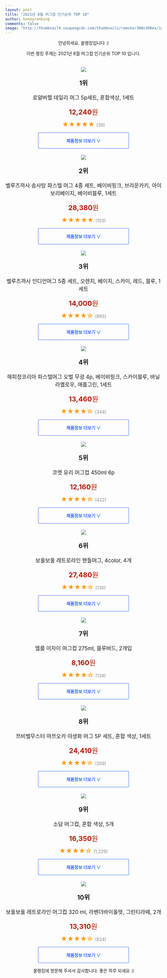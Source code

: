 ```yaml
--- 
layout: post 
title: "2021년 8월 머그컵 인기순위 TOP 10" 
author: honeyranking 
comments: false 
image: "http://thumbnail9.coupangcdn.com/thumbnails/remote/300x300ex/image/retail/images/176638497271930-00160691-3e04-4b6f-8961-98a4bfa857d7.jpg" 
--- 
```

<p style="text-align: center;">안녕하세요. 꿀랭킹입니다 :)</p> <p style="text-align: center;">이번 랭킹 주제는 2021년 8월 머그컵 인기순위 TOP 10 입니다.</p><center><img src="http://thumbnail9.coupangcdn.com/thumbnails/remote/300x300ex/image/retail/images/176638497271930-00160691-3e04-4b6f-8961-98a4bfa857d7.jpg" style="margin-top:20px" /></center> <p style="text-align: center; font-size: 20px"><b>1위</b></p> <p style="text-align: center; font-size: 17px">로얄버렐 데일리 머그 5p세트, 혼합색상, 1세트</p> <p style="text-align: center;"><span style="color: #b61800; font-size: 22px;"><b>12,240</b>원</span></p> <p style="text-align: center;"><span style="color: #ff9600; font-size: 20px;">★★★★★ </span><span style="color: #878787;">(39)</span></p> <center><a href="https://coupa.ng/b5jQoF"> <div style="font-size: 14px; display: inline-block; padding: 15px 90px; color: #346aff; border-radius: 2px; border: 1px solid #346aff; cursor: pointer;"><b>제품정보 더보기 &or;</b></div> </a></center><center><img src="http://thumbnail8.coupangcdn.com/thumbnails/remote/300x300ex/image/retail/images/2020/06/15/10/5/e8c6dbde-3693-4ff9-84de-ed391890cb1b.jpg" style="margin-top:20px" /></center> <p style="text-align: center; font-size: 20px"><b>2위</b></p> <p style="text-align: center; font-size: 17px">벨루즈까사 솜사탕 파스텔 머그 4종 세트, 베이비핑크, 브라운카키, 아이보리베이지, 베이비블루, 1세트</p> <p style="text-align: center;"><span style="color: #b61800; font-size: 22px;"><b>28,380</b>원</span></p> <p style="text-align: center;"><span style="color: #ff9600; font-size: 20px;">★★★★★ </span><span style="color: #878787;">(103)</span></p> <center><a href="https://coupa.ng/b5jQoG"> <div style="font-size: 14px; display: inline-block; padding: 15px 90px; color: #346aff; border-radius: 2px; border: 1px solid #346aff; cursor: pointer;"><b>제품정보 더보기 &or;</b></div> </a></center><center><img src="http://thumbnail6.coupangcdn.com/thumbnails/remote/300x300ex/image/retail/images/363143247732238-d510f635-1ea7-42f5-ad76-d4cef1d2794d.jpg" style="margin-top:20px" /></center> <p style="text-align: center; font-size: 20px"><b>3위</b></p> <p style="text-align: center; font-size: 17px">벨루즈까사 인디언머그 5종 세트, 오렌지, 베이지, 스카이, 레드, 블루, 1세트</p> <p style="text-align: center;"><span style="color: #b61800; font-size: 22px;"><b>14,000</b>원</span></p> <p style="text-align: center;"><span style="color: #ff9600; font-size: 20px;">★★★★☆ </span><span style="color: #878787;">(865)</span></p> <center><a href="https://coupa.ng/b5jQoH"> <div style="font-size: 14px; display: inline-block; padding: 15px 90px; color: #346aff; border-radius: 2px; border: 1px solid #346aff; cursor: pointer;"><b>제품정보 더보기 &or;</b></div> </a></center><center><img src="http://thumbnail9.coupangcdn.com/thumbnails/remote/300x300ex/image/retail/images/84999125135005-1c324b29-a6d2-4c0b-872a-364810f3fe77.jpg" style="margin-top:20px" /></center> <p style="text-align: center; font-size: 20px"><b>4위</b></p> <p style="text-align: center; font-size: 17px">해피정코리아 파스텔머그 오벌 무광 4p, 베이비핑크, 스카이블루, 바닐라옐로우, 애플그린, 1세트</p> <p style="text-align: center;"><span style="color: #b61800; font-size: 22px;"><b>13,460</b>원</span></p> <p style="text-align: center;"><span style="color: #ff9600; font-size: 20px;">★★★★☆ </span><span style="color: #878787;">(344)</span></p> <center><a href="https://coupa.ng/b5jQoI"> <div style="font-size: 14px; display: inline-block; padding: 15px 90px; color: #346aff; border-radius: 2px; border: 1px solid #346aff; cursor: pointer;"><b>제품정보 더보기 &or;</b></div> </a></center><center><img src="http://thumbnail7.coupangcdn.com/thumbnails/remote/300x300ex/image/retail/images/964037935110727-d89375ec-c799-4147-9b3c-a272b262d9e4.jpg" style="margin-top:20px" /></center> <p style="text-align: center; font-size: 20px"><b>5위</b></p> <p style="text-align: center; font-size: 17px">코멧 유리 머그컵 450ml 6p</p> <p style="text-align: center;"><span style="color: #b61800; font-size: 22px;"><b>12,160</b>원</span></p> <p style="text-align: center;"><span style="color: #ff9600; font-size: 20px;">★★★★☆ </span><span style="color: #878787;">(422)</span></p> <center><a href="https://coupa.ng/b5jQoJ"> <div style="font-size: 14px; display: inline-block; padding: 15px 90px; color: #346aff; border-radius: 2px; border: 1px solid #346aff; cursor: pointer;"><b>제품정보 더보기 &or;</b></div> </a></center><center><img src="http://thumbnail9.coupangcdn.com/thumbnails/remote/300x300ex/image/retail/images/10606620042801-36b506b0-0029-4af4-a529-5f03250aff7f.jpg" style="margin-top:20px" /></center> <p style="text-align: center; font-size: 20px"><b>6위</b></p> <p style="text-align: center; font-size: 17px">보울보울 레트로라인 핸들머그, 4color, 4개</p> <p style="text-align: center;"><span style="color: #b61800; font-size: 22px;"><b>27,480</b>원</span></p> <p style="text-align: center;"><span style="color: #ff9600; font-size: 20px;">★★★★☆ </span><span style="color: #878787;">(130)</span></p> <center><a href="https://coupa.ng/b5jQoL"> <div style="font-size: 14px; display: inline-block; padding: 15px 90px; color: #346aff; border-radius: 2px; border: 1px solid #346aff; cursor: pointer;"><b>제품정보 더보기 &or;</b></div> </a></center><center><img src="http://thumbnail9.coupangcdn.com/thumbnails/remote/300x300ex/image/retail/images/850714839431546-95c7fd7e-e498-412f-ac31-c7c8abb97e88.jpg" style="margin-top:20px" /></center> <p style="text-align: center; font-size: 20px"><b>7위</b></p> <p style="text-align: center; font-size: 17px">엘룸 이자이 머그컵 275ml, 블루버드, 2개입</p> <p style="text-align: center;"><span style="color: #b61800; font-size: 22px;"><b>8,160</b>원</span></p> <p style="text-align: center;"><span style="color: #ff9600; font-size: 20px;">★★★★☆ </span><span style="color: #878787;">(134)</span></p> <center><a href="https://coupa.ng/b5jQoM"> <div style="font-size: 14px; display: inline-block; padding: 15px 90px; color: #346aff; border-radius: 2px; border: 1px solid #346aff; cursor: pointer;"><b>제품정보 더보기 &or;</b></div> </a></center><center><img src="http://thumbnail9.coupangcdn.com/thumbnails/remote/300x300ex/image/retail/images/55511333116495-65624f8b-ca41-44c4-872c-08c6d5f8774f.jpg" style="margin-top:20px" /></center> <p style="text-align: center; font-size: 20px"><b>8위</b></p> <p style="text-align: center; font-size: 17px">쯔비벨무스터 마쯔오카 야생화 머그 5P 세트, 혼합 색상, 1세트</p> <p style="text-align: center;"><span style="color: #b61800; font-size: 22px;"><b>24,410</b>원</span></p> <p style="text-align: center;"><span style="color: #ff9600; font-size: 20px;">★★★★☆ </span><span style="color: #878787;">(309)</span></p> <center><a href="https://coupa.ng/b5jQoN"> <div style="font-size: 14px; display: inline-block; padding: 15px 90px; color: #346aff; border-radius: 2px; border: 1px solid #346aff; cursor: pointer;"><b>제품정보 더보기 &or;</b></div> </a></center><center><img src="http://thumbnail10.coupangcdn.com/thumbnails/remote/300x300ex/image/retail/images/12037478184006-2f14fcb0-d86c-4523-b796-6abb7d4d34b0.jpg" style="margin-top:20px" /></center> <p style="text-align: center; font-size: 20px"><b>9위</b></p> <p style="text-align: center; font-size: 17px">소담 머그컵, 혼합 색상, 5개</p> <p style="text-align: center;"><span style="color: #b61800; font-size: 22px;"><b>16,350</b>원</span></p> <p style="text-align: center;"><span style="color: #ff9600; font-size: 20px;">★★★★☆ </span><span style="color: #878787;">(1,229)</span></p> <center><a href="https://coupa.ng/b5jQoP"> <div style="font-size: 14px; display: inline-block; padding: 15px 90px; color: #346aff; border-radius: 2px; border: 1px solid #346aff; cursor: pointer;"><b>제품정보 더보기 &or;</b></div> </a></center><center><img src="http://thumbnail9.coupangcdn.com/thumbnails/remote/300x300ex/image/retail/images/6401643426476-8478d7c1-3889-49cd-b044-1e8d1c5a90ac.jpg" style="margin-top:20px" /></center> <p style="text-align: center; font-size: 20px"><b>10위</b></p> <p style="text-align: center; font-size: 17px">보울보울 레트로라인 머그컵 320 ml, 라벤더바이올렛, 그린티라떼, 2개</p> <p style="text-align: center;"><span style="color: #b61800; font-size: 22px;"><b>13,310</b>원</span></p> <p style="text-align: center;"><span style="color: #ff9600; font-size: 20px;">★★★★☆ </span><span style="color: #878787;">(824)</span></p> <center><a href="https://coupa.ng/b5jQoR"> <div style="font-size: 14px; display: inline-block; padding: 15px 90px; color: #346aff; border-radius: 2px; border: 1px solid #346aff; cursor: pointer;"><b>제품정보 더보기 &or;</b></div> </a></center> <p style="text-align: center;">꿀랭킹에 방문해 주셔서 감사합니다. 좋은 하루 되세요 :)</p>
